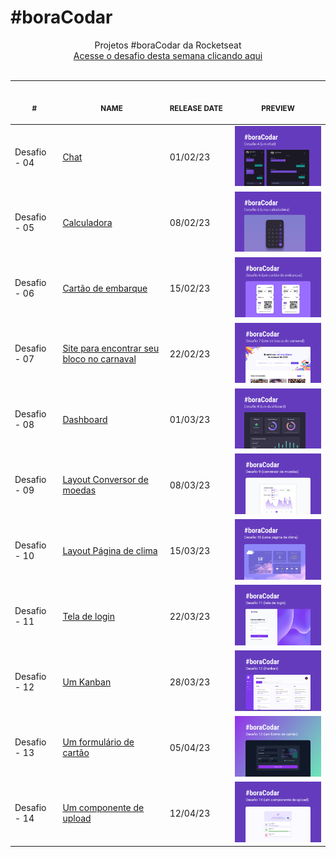 # #boraCodar

<p align="center">
    Projetos #boraCodar da Rocketseat <br>
    <a href="https://boracodar.dev">Acesse o desafio desta semana clicando aqui</a><br>
    <br><table>
    <thead>
        <tr>
            <th align="center">
                <img width="20" height="1"> 
                <p>
                    <small>#</small>
                </p>
            </th>
            <th align="center">
                <img width="300" height="1"> 
                <p> 
                    <small>
                        NAME
                    </small>
                </p>
            </th>
            <th align="left">
                <img width="140" height="1">
                <p align="left"> 
                    <small>
                    RELEASE DATE
                    </small>
                </p>
            </th>
            <th align="center">
                <img width="201" height="1">
                <p align="center"> 
                    <small>
                    PREVIEW
                    </small>
                </p>
            </th>
        </tr>
    </thead>
    <tbody>
        <tr>
            <td>Desafio - 04</td>
            <td><a href="desafio04">Chat</a></td>
            <td>01/02/23</td>
            <td align="center"><a href="desafio04"><img width="300px" src="desafio04/.github/preview.jpg"/></a></td>
        </tr>
        <tr>
            <td>Desafio - 05</td>
            <td><a href="desafio05">Calculadora</a></td>
            <td>08/02/23</td>
            <td align="center"><a href="desafio05"><img width="300px" src="desafio05/.github/preview.jpg"/></a></td>
        </tr>
        <tr>
            <td>Desafio - 06</td>
            <td><a href="desafio06">Cartão de embarque</a></td>
            <td>15/02/23</td>
            <td align="center" ><a href="desafio06"><img width="300px" src="desafio06/.github/preview.jpg"/></a></td>
        </tr>
        <tr>
            <td>Desafio - 07</td>
            <td><a href="desafio07">Site para encontrar seu bloco no carnaval</a></td>
            <td>22/02/23</td>
            <td align="center" ><a href="desafio07"><img width="300px" src="desafio07/.github/preview.jpg"/></a></td>
        </tr>
        <tr>
            <td>Desafio - 08</td>
            <td><a href="desafio08">Dashboard</a></td>
            <td>01/03/23</td>
            <td align="center" ><a href="desafio08"><img width="300px" src="desafio08/.github/preview.jpg"/></a></td>
        </tr>
        <tr>
            <td>Desafio - 09</td>
            <td><a href="desafio09">Layout Conversor de moedas</a></td>
            <td>08/03/23</td>
            <td align="center" ><a href="desafio09"><img width="300px" src="desafio09/.github/preview.jpg"/></a></td>
        </tr>
        <tr>
            <td>Desafio - 10</td>
            <td><a href="desafio10">Layout Página de clima</a></td>
            <td>15/03/23</td>
            <td align="center" ><a href="desafio10"><img width="300px" src="desafio10/.github/preview.jpg"/></a></td>
        </tr>
        <tr>
            <td>Desafio - 11</td>
            <td><a href="desafio11">Tela de login</a></td>
            <td>22/03/23</td>
            <td align="center" ><a href="desafio11"><img width="300px" src="desafio11/.github/preview.jpg"/></a></td>
        </tr>
        <tr>
            <td>Desafio - 12</td>
            <td><a href="desafio12">Um Kanban</a></td>
            <td>28/03/23</td>
            <td align="center" ><a href="desafio12"><img width="300px" src="desafio12/.github/preview.jpg"/></a></td>
        </tr>
        <tr>
            <td>Desafio - 13</td>
            <td><a href="desafio13">Um formulário de cartão</a></td>
            <td>05/04/23</td>
            <td align="center" ><a href="desafio13"><img width="300px" src="desafio13/.github/preview.jpg"/></a></td>
        </tr>
        <tr>
            <td>Desafio - 14</td>
            <td><a href="desafio14">Um componente de upload</a></td>
            <td>12/04/23</td>
            <td align="center" ><a href="desafio14"><img width="300px" src="desafio14/.github/preview.png"/></a></td>
        </tr>
    </tbody>
</table></p>
